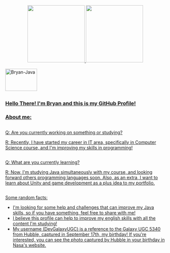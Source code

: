 <div align="center">
  <a href="https://github.com/devgalaxyugc">
  <img height="180em"src="https://github-readme-stats.vercel.app/api?username=devgalaxyugc&show_icons=true&theme=radical&include_all_commits=true&count_private=true"/>
  <img height="180em"src="https://github-readme-stats.vercel.app/api/top-langs/?username=devgalaxyugc&layout=compact&langs_count=7&theme=radical"/>
</div>
</div>
<div style="display: inline_block"><br>
  <img alt="Bryan-Java" height="70" width="100"src="https://cdn.jsdelivr.net/gh/devicons/devicon/icons/java/java-original-wordmark.svg" />
</div>
  
##
### Hello There! I'm Bryan and this is my GitHub Profile!
### About me:
##
Q: Are you currently working on something or studying?

R: Recently, I have started my career in IT area, specifically in Computer Science course, and I'm improving my skills in programming! 

##
  
Q: What are you currently learning?

R: Now, I'm studying Java simultaneously with my course, and looking forward others programming languages soon. Also, as an extra, I want to learn about Unity and game development as a plus idea to my portfolio.

 ##
  
Some random facts: 
- I'm looking for some help and challenges that can improve my Java skills, so if you have something, feel free to share with me!
- I believe this profile can help to improve my english skills with all the content I'm studying!
- My username (DevGalaxyUGC) is a reference to the Galaxy UGC 5340 from Hubble, captured in September 17th, my birthday! If you're interested, you can see the photo captured by Hubble in your birthday in Nasa's website.
